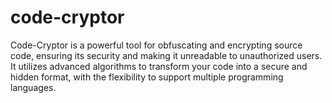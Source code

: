 # code-cryptor
 Code-Cryptor is a powerful tool for obfuscating and encrypting source code, ensuring its security and making it unreadable to unauthorized users. It utilizes advanced algorithms to transform your code into a secure and hidden format, with the flexibility to support multiple programming languages.
